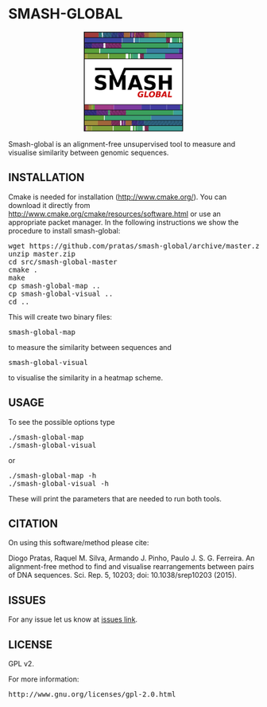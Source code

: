 # SMASH-GLOBAL #

<p align="center"><img src="imgs/logo.png" 
alt="smash-global" width="200" height="200" border="0" /></p>

Smash-global is an alignment-free unsupervised tool to measure and visualise similarity between genomic sequences.

## INSTALLATION ##

Cmake is needed for installation (http://www.cmake.org/). You can download it directly from http://www.cmake.org/cmake/resources/software.html or use an appropriate packet manager. In the following instructions we show the procedure to install smash-global:
<pre>
wget https://github.com/pratas/smash-global/archive/master.zip
unzip master.zip
cd src/smash-global-master
cmake .
make
cp smash-global-map ..
cp smash-global-visual ..
cd ..
</pre>
This will create two binary files: 
<pre>
smash-global-map 
</pre>
to measure the similarity between sequences and
<pre>
smash-global-visual
</pre>
to visualise the similarity in a heatmap scheme.

## USAGE ##

To see the possible options type
<pre>
./smash-global-map
./smash-global-visual
</pre>
or
<pre>
./smash-global-map -h
./smash-global-visual -h
</pre>
These will print the parameters that are needed to run both tools.

## CITATION ##

On using this software/method please cite:

Diogo Pratas, Raquel M. Silva, Armando J. Pinho, Paulo J. S. G. Ferreira. An alignment-free method to find and visualise rearrangements between pairs of DNA sequences. Sci. Rep. 5, 10203; doi: 10.1038/srep10203 (2015).

## ISSUES ##

For any issue let us know at [issues link](https://github.com/pratas/smash-global/issues).

## LICENSE ##

GPL v2.

For more information:
<pre>http://www.gnu.org/licenses/gpl-2.0.html</pre>

